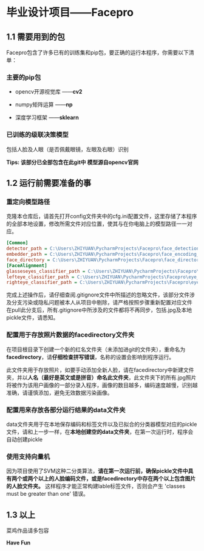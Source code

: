 # 毕业设计项目——Facepro
## 1.1 需要用到的包
Facepro包含了许多已有的训练集和pip包，要正确的运行本程序，你需要以下清单：

### 主要的pip包
- opencv开源视觉库 ——**cv2**
 
- numpy矩阵运算 ——**np**
 
- 深度学习框架 ——**sklearn**
 
 ### 已训练的级联决策模型
 包括人脸及人眼（是否佩戴眼镜，左眼及右眼）识别
 
 **Tips: 该部分已全部包含在此git中 模型源自opencv官网**
 
 
 ## 1.2 运行前需要准备的事
 ### 重定向模型路径
  克隆本仓库后，请首先打开config文件夹中的cfg.ini配置文件，这里存储了本程序的全部本地设置，修改所需文件对应位置，使其与在你电脑上的模型路径一一对应。
```.ini
[Common]
detector_path = C:\Users\ZHIYUAN\PycharmProjects\Facepro\face_detection_model
embedder_path = C:\Users\ZHIYUAN\PycharmProjects\Facepro\face_encoding_model\openface_nn4.small2.v1.t7
face_directory = C:\Users\ZHIYUAN\PycharmProjects\Facepro\face_directory
[FaceAlignment]
glasseseyes_classifier_path = C:\Users\ZHIYUAN\PycharmProjects\Facepro\eye_detection_model\haarcascade_eye_tree_eyeglasses.xml
lefteye_classifier_path = C:\Users\ZHIYUAN\PycharmProjects\Facepro\eye_detection_model\haarcascade_lefteye_2splits.xml
righteye_classifier_path = C:\Users\ZHIYUAN\PycharmProjects\Facepro\eye_detection_model\haarcascade_righteye_2splits.xml

```
完成上述操作后，请仔细查阅.gitignore文件中所描述的忽略文件，该部分文件涉及分支污染或隐私问题被本人从项目中剔除，请严格按照步骤重新配置对应文件
在pull此分支后，所有.gitignore中所涉及的文件都将不再同步，包括.jpg及本地pickle文件，请悉知。

### 配置用于存放照片数据的facedirectory文件夹
在项目根目录下创建一个新的红名文件夹（未添加进git的文件夹），重命名为**facedirectory**，请**仔细检查拼写错误**，名称的设置会影响到程序运行。

此文件夹用于存放照片，如要手动添加全新人脸，请在facedirectory中新建文件夹，并以**人名（最好是英文或是拼音）命名此文件夹**，此文件夹下的所有.jpg照片将被作为该用户画像的一部分录入程序，画像的数目越多，编码速度越慢，识别越准确，请谨慎添加，避免无效数据污染画像。
### 配置用来存放各部分运行结果的data文件夹
data文件夹用于在本地保存编码和标签文件以及已拟合的分类器模型对应的pickle文件，请和上一步一样，在**本地创建空的data文件夹**，在第一次运行时，程序会自动创建pickle
### 使用支持向量机
因为项目使用了SVM这种二分类算法，**请在第一次运行前，确保pickle文件中具有两个或两个以上的人脸编码文件，或是facedirectory中存在两个以上包含图片的人脸文件夹。** 这样程序才能正常构建lable标签文件，否则会产生 'classes must be greater than one' 错误。
## 1.3 以上
菜鸡作品请多包容

 **Have Fun**
